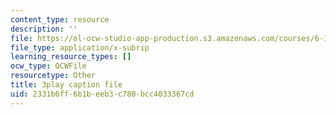 ```yaml
---
content_type: resource
description: ''
file: https://ol-ocw-studio-app-production.s3.amazonaws.com/courses/6-189-multicore-programming-primer-january-iap-2007/2331b6ff6b1beeb3c780bcc4033367cd_r7rLHHd43MU.srt
file_type: application/x-subrip
learning_resource_types: []
ocw_type: OCWFile
resourcetype: Other
title: 3play caption file
uid: 2331b6ff-6b1b-eeb3-c780-bcc4033367cd
---
```

